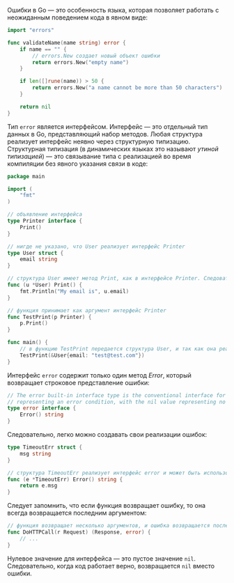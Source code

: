 
Ошибки в Go — это особенность языка, которая позволяет работать с неожиданным поведением кода в явном виде:

```go
import "errors"

func validateName(name string) error {
	if name == "" {
		// errors.New создает новый объект ошибки
		return errors.New("empty name")
	}

	if len([]rune(name)) > 50 {
		return errors.New("a name cannot be more than 50 characters")
	}

	return nil
}
```

Тип `error` является интерфейсом. Интерфейс — это отдельный тип данных в Go, представляющий набор методов. Любая структура реализует интерфейс неявно через структурную типизацию. Структурная типизация (в динамических языках это называют *утиной типизацией*) — это связывание типа с реализацией во время компиляции без явного указания связи в коде:

```go
package main

import (
	"fmt"
)

// объявление интерфейса
type Printer interface {
	Print()
}

// нигде не указано, что User реализует интерфейс Printer
type User struct {
	email string
}

// структура User имеет метод Print, как в интерфейсе Printer. Следовательно, во время компиляции запишется связь между User и Printer
func (u *User) Print() {
	fmt.Println("My email is", u.email)
}

// функция принимает как аргумент интерфейс Printer
func TestPrint(p Printer) {
	p.Print()
}

func main() {
	// в функцию TestPrint передается структура User, и так как она реализует интерфейс Printer, все работает без ошибок
	TestPrint(&User{email: "test@test.com"})
}
```

Интерфейс `error` содержит только один метод *Error*, который возвращает строковое представление ошибки:

```go
// The error built-in interface type is the conventional interface for
// representing an error condition, with the nil value representing no error.
type error interface {
	Error() string
}
```

Следовательно, легко можно создавать свои реализации ошибок:

```go
type TimeoutErr struct {
	msg string
}

// структура TimeoutErr реализует интерфейс error и может быть использована как обычная ошибка
func (e *TimeoutErr) Error() string {
	return e.msg
}
```

Следует запомнить, что если функция возвращает ошибку, то она всегда возвращается последним аргументом:

```go
// функция возвращает несколько аргументов, и ошибка возвращается последней
func DoHTTPCall(r Request) (Response, error) {
	// ...
}
```

Нулевое значение для интерфейса — это пустое значение `nil`. Следовательно, когда код работает верно, возвращается `nil` вместо ошибки.
